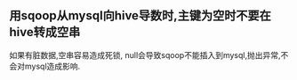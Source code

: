 ## 用sqoop从mysql向hive导数时,主键为空时不要在hive转成空串
 如果有脏数据,空串容易造成死锁, null会导致sqoop不能插入到mysql,抛出异常,不会对mysql造成影响.